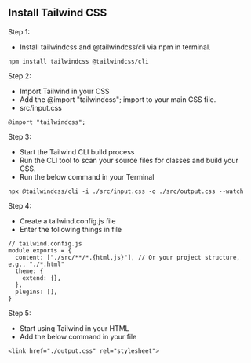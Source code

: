 ## Install Tailwind CSS

Step 1: 
- Install tailwindcss and @tailwindcss/cli via npm in terminal.

```
npm install tailwindcss @tailwindcss/cli 
```

Step 2: 
- Import Tailwind in your CSS
- Add the @import "tailwindcss"; import to your main CSS file.
- src/input.css

``` 
@import "tailwindcss";
```

Step 3: 
- Start the Tailwind CLI build process
- Run the CLI tool to scan your source files for classes and build your CSS.
- Run the below command in your Terminal

```
npx @tailwindcss/cli -i ./src/input.css -o ./src/output.css --watch
```

Step 4: 
- Create a tailwind.config.js file
- Enter the following things in file 
```
// tailwind.config.js
module.exports = {
  content: ["./src/**/*.{html,js}"], // Or your project structure, e.g., "./*.html"
  theme: {
    extend: {},
  },
  plugins: [],
}
```
Step 5: 
- Start using Tailwind in your HTML
- Add the below command in your file
```
<link href="./output.css" rel="stylesheet">
```